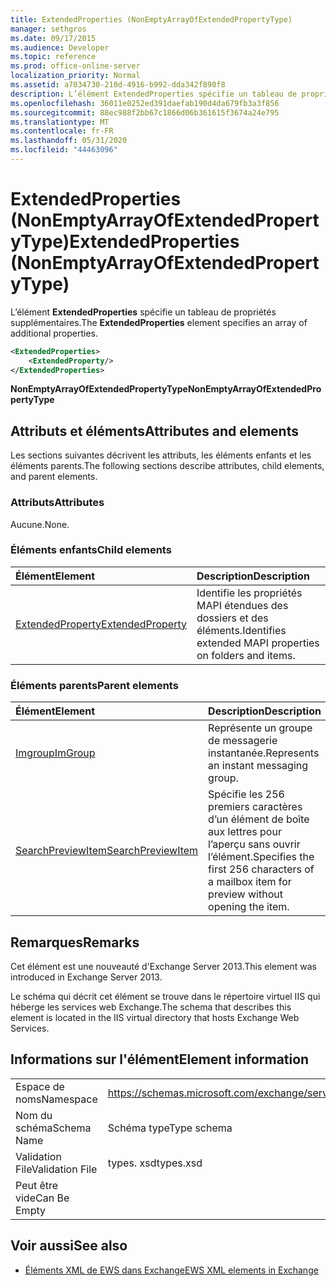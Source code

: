 ```yaml
---
title: ExtendedProperties (NonEmptyArrayOfExtendedPropertyType)
manager: sethgros
ms.date: 09/17/2015
ms.audience: Developer
ms.topic: reference
ms.prod: office-online-server
localization_priority: Normal
ms.assetid: a7034730-210d-4916-b992-dda342f890f8
description: L’élément ExtendedProperties spécifie un tableau de propriétés supplémentaires.
ms.openlocfilehash: 36011e0252ed391daefab190d4da679fb3a3f856
ms.sourcegitcommit: 88ec988f2bb67c1866d06b361615f3674a24e795
ms.translationtype: MT
ms.contentlocale: fr-FR
ms.lasthandoff: 05/31/2020
ms.locfileid: "44463096"
---
```

# <a name="extendedproperties-nonemptyarrayofextendedpropertytype"></a><span data-ttu-id="9a9f9-103">ExtendedProperties (NonEmptyArrayOfExtendedPropertyType)</span><span class="sxs-lookup"><span data-stu-id="9a9f9-103">ExtendedProperties (NonEmptyArrayOfExtendedPropertyType)</span></span>

<span data-ttu-id="9a9f9-104">L’élément **ExtendedProperties** spécifie un tableau de propriétés supplémentaires.</span><span class="sxs-lookup"><span data-stu-id="9a9f9-104">The **ExtendedProperties** element specifies an array of additional properties.</span></span> 
  
```XML
<ExtendedProperties>
    <ExtendedProperty/>
</ExtendedProperties>
```

 <span data-ttu-id="9a9f9-105">**NonEmptyArrayOfExtendedPropertyType**</span><span class="sxs-lookup"><span data-stu-id="9a9f9-105">**NonEmptyArrayOfExtendedPropertyType**</span></span>
## <a name="attributes-and-elements"></a><span data-ttu-id="9a9f9-106">Attributs et éléments</span><span class="sxs-lookup"><span data-stu-id="9a9f9-106">Attributes and elements</span></span>

<span data-ttu-id="9a9f9-107">Les sections suivantes décrivent les attributs, les éléments enfants et les éléments parents.</span><span class="sxs-lookup"><span data-stu-id="9a9f9-107">The following sections describe attributes, child elements, and parent elements.</span></span>
  
### <a name="attributes"></a><span data-ttu-id="9a9f9-108">Attributs</span><span class="sxs-lookup"><span data-stu-id="9a9f9-108">Attributes</span></span>

<span data-ttu-id="9a9f9-109">Aucune.</span><span class="sxs-lookup"><span data-stu-id="9a9f9-109">None.</span></span>
  
### <a name="child-elements"></a><span data-ttu-id="9a9f9-110">Éléments enfants</span><span class="sxs-lookup"><span data-stu-id="9a9f9-110">Child elements</span></span>

|<span data-ttu-id="9a9f9-111">**Élément**</span><span class="sxs-lookup"><span data-stu-id="9a9f9-111">**Element**</span></span>|<span data-ttu-id="9a9f9-112">**Description**</span><span class="sxs-lookup"><span data-stu-id="9a9f9-112">**Description**</span></span>|
|:-----|:-----|
|[<span data-ttu-id="9a9f9-113">ExtendedProperty</span><span class="sxs-lookup"><span data-stu-id="9a9f9-113">ExtendedProperty</span></span>](extendedproperty.md) <br/> |<span data-ttu-id="9a9f9-114">Identifie les propriétés MAPI étendues des dossiers et des éléments.</span><span class="sxs-lookup"><span data-stu-id="9a9f9-114">Identifies extended MAPI properties on folders and items.</span></span>  <br/> |
   
### <a name="parent-elements"></a><span data-ttu-id="9a9f9-115">Éléments parents</span><span class="sxs-lookup"><span data-stu-id="9a9f9-115">Parent elements</span></span>

|<span data-ttu-id="9a9f9-116">**Élément**</span><span class="sxs-lookup"><span data-stu-id="9a9f9-116">**Element**</span></span>|<span data-ttu-id="9a9f9-117">**Description**</span><span class="sxs-lookup"><span data-stu-id="9a9f9-117">**Description**</span></span>|
|:-----|:-----|
|[<span data-ttu-id="9a9f9-118">Imgroup</span><span class="sxs-lookup"><span data-stu-id="9a9f9-118">ImGroup</span></span>](imgroup.md) <br/> |<span data-ttu-id="9a9f9-119">Représente un groupe de messagerie instantanée.</span><span class="sxs-lookup"><span data-stu-id="9a9f9-119">Represents an instant messaging group.</span></span>  <br/> |
|[<span data-ttu-id="9a9f9-120">SearchPreviewItem</span><span class="sxs-lookup"><span data-stu-id="9a9f9-120">SearchPreviewItem</span></span>](searchpreviewitem.md) <br/> |<span data-ttu-id="9a9f9-121">Spécifie les 256 premiers caractères d’un élément de boîte aux lettres pour l’aperçu sans ouvrir l’élément.</span><span class="sxs-lookup"><span data-stu-id="9a9f9-121">Specifies the first 256 characters of a mailbox item for preview without opening the item.</span></span>  <br/> |
   
## <a name="remarks"></a><span data-ttu-id="9a9f9-122">Remarques</span><span class="sxs-lookup"><span data-stu-id="9a9f9-122">Remarks</span></span>

<span data-ttu-id="9a9f9-123">Cet élément est une nouveauté d'Exchange Server 2013.</span><span class="sxs-lookup"><span data-stu-id="9a9f9-123">This element was introduced in Exchange Server 2013.</span></span>
  
<span data-ttu-id="9a9f9-124">Le schéma qui décrit cet élément se trouve dans le répertoire virtuel IIS qui héberge les services web Exchange.</span><span class="sxs-lookup"><span data-stu-id="9a9f9-124">The schema that describes this element is located in the IIS virtual directory that hosts Exchange Web Services.</span></span>
  
## <a name="element-information"></a><span data-ttu-id="9a9f9-125">Informations sur l'élément</span><span class="sxs-lookup"><span data-stu-id="9a9f9-125">Element information</span></span>

|||
|:-----|:-----|
|<span data-ttu-id="9a9f9-126">Espace de noms</span><span class="sxs-lookup"><span data-stu-id="9a9f9-126">Namespace</span></span>  <br/> |https://schemas.microsoft.com/exchange/services/2006/types  <br/> |
|<span data-ttu-id="9a9f9-127">Nom du schéma</span><span class="sxs-lookup"><span data-stu-id="9a9f9-127">Schema Name</span></span>  <br/> |<span data-ttu-id="9a9f9-128">Schéma type</span><span class="sxs-lookup"><span data-stu-id="9a9f9-128">Type schema</span></span>  <br/> |
|<span data-ttu-id="9a9f9-129">Validation File</span><span class="sxs-lookup"><span data-stu-id="9a9f9-129">Validation File</span></span>  <br/> |<span data-ttu-id="9a9f9-130">types. xsd</span><span class="sxs-lookup"><span data-stu-id="9a9f9-130">types.xsd</span></span>  <br/> |
|<span data-ttu-id="9a9f9-131">Peut être vide</span><span class="sxs-lookup"><span data-stu-id="9a9f9-131">Can Be Empty</span></span>  <br/> ||
   
## <a name="see-also"></a><span data-ttu-id="9a9f9-132">Voir aussi</span><span class="sxs-lookup"><span data-stu-id="9a9f9-132">See also</span></span>



- [<span data-ttu-id="9a9f9-133">Éléments XML de EWS dans Exchange</span><span class="sxs-lookup"><span data-stu-id="9a9f9-133">EWS XML elements in Exchange</span></span>](ews-xml-elements-in-exchange.md)

